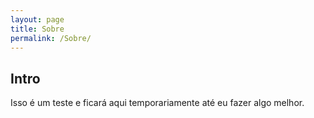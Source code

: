 ```yaml
---
layout: page
title: Sobre
permalink: /Sobre/
---
```


## Intro

Isso é um teste e ficará aqui temporariamente até eu fazer algo melhor.

